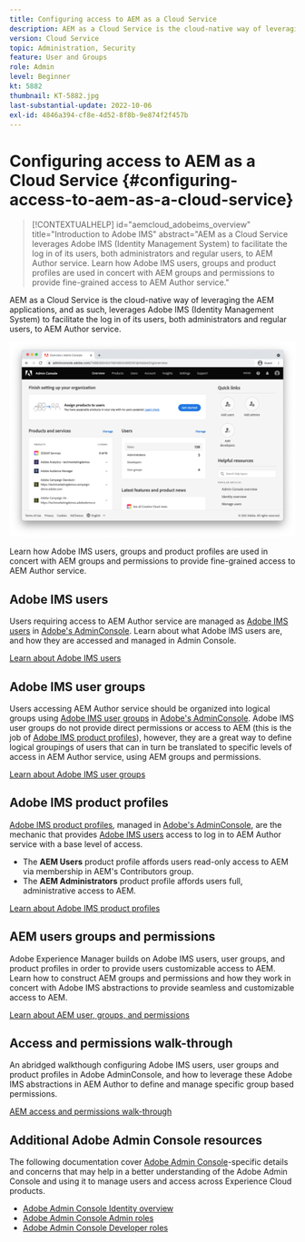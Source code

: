 ```yaml
---
title: Configuring access to AEM as a Cloud Service
description: AEM as a Cloud Service is the cloud-native way of leveraging the AEM applications, and as such, leverages Adobe IMS (Identity Management System) to facilitate the log in of users, both administrators and regular users, to AEM Author service. Learn how Adobe IMS users, user groups and product profiles are all used in conjunction with AEM groups and permissions to provide specific access to AEM Author.
version: Cloud Service
topic: Administration, Security
feature: User and Groups
role: Admin
level: Beginner
kt: 5882
thumbnail: KT-5882.jpg
last-substantial-update: 2022-10-06
exl-id: 4846a394-cf8e-4d52-8f8b-9e874f2f457b
---
```

# Configuring access to AEM as a Cloud Service {#configuring-access-to-aem-as-a-cloud-service}

>[!CONTEXTUALHELP]
>id="aemcloud_adobeims_overview"
>title="Introduction to Adobe IMS"
>abstract="AEM as a Cloud Service leverages Adobe IMS (Identity Management System) to facilitate the log in of its users, both administrators and regular users, to AEM Author service. Learn how Adobe IMS users, groups and product profiles are used in concert with AEM groups and permissions to provide fine-grained access to AEM Author service."

AEM as a Cloud Service is the cloud-native way of leveraging the AEM applications, and as such, leverages Adobe IMS (Identity Management System) to facilitate the log in of its users, both administrators and regular users, to AEM Author service. 

![Adobe Admin Console](./assets/hero.png)

Learn how Adobe IMS users, groups and product profiles are used in concert with AEM groups and permissions to provide fine-grained access to AEM Author service.  

## Adobe IMS users

Users requiring access to AEM Author service are managed as [Adobe IMS users](https://helpx.adobe.com/enterprise/using/set-up-identity.html) in [Adobe's AdminConsole](https://adminconsole.adobe.com). Learn about what Adobe IMS users are, and how they are accessed and managed in Admin Console.

[Learn about Adobe IMS users](./adobe-ims-users.md)

## Adobe IMS user groups

Users accessing AEM Author service should be organized into logical groups using [Adobe IMS user groups](https://helpx.adobe.com/enterprise/using/user-groups.html) in [Adobe's AdminConsole](https://adminconsole.adobe.com). Adobe IMS user groups do not provide direct permissions or access to AEM (this is the job of [Adobe IMS product profiles](#adobe-ims-product-profiles)), however, they are a great way to define logical groupings of users that can in turn be translated to specific levels of access in AEM Author service, using AEM groups and permissions.

[Learn about Adobe IMS user groups](./adobe-ims-user-groups.md)

## Adobe IMS product profiles

[Adobe IMS product profiles](https://helpx.adobe.com/enterprise/using/manage-permissions-and-roles.html), managed in [Adobe's AdminConsole](https://adminconsole.adobe.com), are the mechanic that provides [Adobe IMS users](#adobe-ims-users) access to log in to AEM Author service with a base level of access.

+ The __AEM Users__ product profile affords users read-only access to AEM via membership in AEM's Contributors group.
+ The __AEM Administrators__ product profile affords users full, administrative access to AEM.

[Learn about Adobe IMS product profiles](./adobe-ims-product-profiles.md)

## AEM users groups and permissions

Adobe Experience Manager builds on Adobe IMS users, user groups, and product profiles in order to provide users customizable access to AEM. Learn how to construct AEM groups and permissions and how they work in concert with Adobe IMS abstractions to provide seamless and customizable access to AEM.

[Learn about AEM user, groups, and permissions](./aem-users-groups-and-permissions.md)

## Access and permissions walk-through

An abridged walkthough configuring Adobe IMS users, user groups and product profiles in Adobe AdminConsole, and how to leverage these Adobe IMS abstractions in AEM Author to define and manage specific group based permissions.

[AEM access and permissions walk-through](./walk-through.md)

## Additional Adobe Admin Console resources

The following documentation cover [Adobe Admin Console](https://adminconsole.adobe.com)-specific details and concerns that may help in a better understanding of the Adobe Admin Console and using it to manage users and access across Experience Cloud products.

+ [Adobe Admin Console Identity overview](https://helpx.adobe.com/enterprise/using/identity.html)
+ [Adobe Admin Console Admin roles](https://helpx.adobe.com/enterprise/using/admin-roles.html)
+ [Adobe Admin Console Developer roles](https://helpx.adobe.com/enterprise/using/manage-developers.html)
